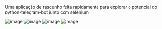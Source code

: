 Uma aplicação de rascunho feita rapidamente para explorar o potencial do python-telegram-bot junto com selenium

![image](https://user-images.githubusercontent.com/72351688/216635301-3a43aa11-3480-469e-8a08-aa32747824ed.png)
![image](https://user-images.githubusercontent.com/72351688/216635441-f7dfc2b1-6798-4a5a-affc-90725f9579b0.png)
![image](https://user-images.githubusercontent.com/72351688/216635360-a92cfea7-a1bd-48a3-bdb7-ce8ace908317.png)
![image](https://user-images.githubusercontent.com/72351688/216635469-61884e50-8e4f-4050-9fe1-f3647cc7d4ec.png)
